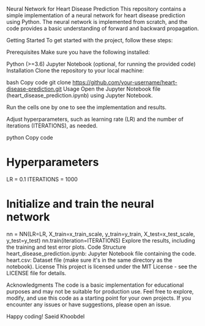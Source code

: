 Neural Network for Heart Disease Prediction
This repository contains a simple implementation of a neural network for heart disease prediction using Python. The neural network is implemented from scratch, and the code provides a basic understanding of forward and backward propagation.

Getting Started
To get started with the project, follow these steps:

Prerequisites
Make sure you have the following installed:

Python (>=3.6)
Jupyter Notebook (optional, for running the provided code)
Installation
Clone the repository to your local machine:

bash
Copy code
git clone https://github.com/your-username/heart-disease-prediction.git
Usage
Open the Jupyter Notebook file (heart_disease_prediction.ipynb) using Jupyter Notebook.

Run the cells one by one to see the implementation and results.

Adjust hyperparameters, such as learning rate (LR) and the number of iterations (ITERATIONS), as needed.

python
Copy code
# Hyperparameters
LR = 0.1
ITERATIONS = 1000

# Initialize and train the neural network
nn = NN(LR=LR, X_train=x_train_scale, y_train=y_train, X_test=x_test_scale, y_test=y_test)
nn.train(iteration=ITERATIONS)
Explore the results, including the training and test error plots.
Code Structure
heart_disease_prediction.ipynb: Jupyter Notebook file containing the code.
heart.csv: Dataset file (make sure it's in the same directory as the notebook).
License
This project is licensed under the MIT License - see the LICENSE file for details.

Acknowledgments
The code is a basic implementation for educational purposes and may not be suitable for production use.
Feel free to explore, modify, and use this code as a starting point for your own projects. If you encounter any issues or have suggestions, please open an issue.

Happy coding!
Saeid Khoobdel
